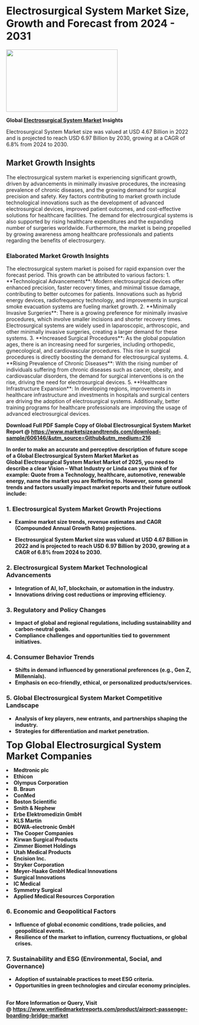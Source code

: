 <H1>Electrosurgical System Market Size, Growth and Forecast from 2024 - 2031</H1><img class="aligncenter size-medium wp-image-584254" src="https://thirdeyenews.in/wp-content/uploads/2024/09/Global-Market-Research-300x168.jpeg" alt="" width="300" height="168" /><p><strong>Global&nbsp;<a href="https://www.marketsizeandtrends.com/download-sample/606146/&amp;utm_source=Github&utm_medium=216">Electrosurgical System Market</a> Insights</strong></p><p>Electrosurgical System Market size was valued at USD 4.67 Billion in 2022 and is projected to reach USD 6.97 Billion by 2030, growing at a CAGR of 6.8% from 2024 to 2030.</p><p><h2>Market Growth Insights</h2> The electrosurgical system market is experiencing significant growth, driven by advancements in minimally invasive procedures, the increasing prevalence of chronic diseases, and the growing demand for surgical precision and safety. Key factors contributing to market growth include technological innovations such as the development of advanced electrosurgical devices, improved patient outcomes, and cost-effective solutions for healthcare facilities. The demand for electrosurgical systems is also supported by rising healthcare expenditures and the expanding number of surgeries worldwide. Furthermore, the market is being propelled by growing awareness among healthcare professionals and patients regarding the benefits of electrosurgery. <p><strong></strong></p> <h3>Elaborated Market Growth Insights</h3> The electrosurgical system market is poised for rapid expansion over the forecast period. This growth can be attributed to various factors: 1. **Technological Advancements**: Modern electrosurgical devices offer enhanced precision, faster recovery times, and minimal tissue damage, contributing to better outcomes for patients. Innovations such as hybrid energy devices, radiofrequency technology, and improvements in surgical smoke evacuation systems are fueling market growth. 2. **Minimally Invasive Surgeries**: There is a growing preference for minimally invasive procedures, which involve smaller incisions and shorter recovery times. Electrosurgical systems are widely used in laparoscopic, arthroscopic, and other minimally invasive surgeries, creating a larger demand for these systems. 3. **Increased Surgical Procedures**: As the global population ages, there is an increasing need for surgeries, including orthopedic, gynecological, and cardiovascular procedures. This rise in surgical procedures is directly boosting the demand for electrosurgical systems. 4. **Rising Prevalence of Chronic Diseases**: With the rising number of individuals suffering from chronic diseases such as cancer, obesity, and cardiovascular disorders, the demand for surgical interventions is on the rise, driving the need for electrosurgical devices. 5. **Healthcare Infrastructure Expansion**: In developing regions, improvements in healthcare infrastructure and investments in hospitals and surgical centers are driving the adoption of electrosurgical systems. Additionally, better training programs for healthcare professionals are improving the usage of advanced electrosurgical devices. <p><strong></p><p><span class=""><strong>Download Full PDF Sample Copy of Global Electrosurgical System Market Report</strong> @ <a href="https://www.marketsizeandtrends.com/download-sample/606146/&amp;utm_source=Github&utm_medium=216" target="_blank">https://www.marketsizeandtrends.com/download-sample/606146/&amp;utm_source=Github&utm_medium=216</a></span></p><p>In order to make an accurate and perceptive description of future scope of a Global&nbsp;Electrosurgical System Market Market as Global&nbsp;Electrosurgical System Market Market of 2025, you need to describe a clear Vision &ndash; What Industry or Linda can you think of for example: Quote from a Technology, healthcare, automotive, renewable energy, name the market you are Reffering to. However, some general trends and factors usually impact market reports and their future outlook include:</p><h3>1.&nbsp;<strong>Electrosurgical System Market Growth Projections</strong></h3><ul><li>Examine market size trends, revenue estimates and CAGR (Compounded Annual Growth Rate) projections.</li><li><p>Electrosurgical System Market size was valued at USD 4.67 Billion in 2022 and is projected to reach USD 6.97 Billion by 2030, growing at a CAGR of 6.8% from 2024 to 2030.</p></li></ul><h3>2.&nbsp;<strong>Electrosurgical System Market Technological Advancements</strong></h3><ul><li>Integration of AI, IoT, blockchain, or automation in the industry.</li><li>Innovations driving cost reductions or improving efficiency.</li></ul><h3>3.&nbsp;<strong>Regulatory and Policy Changes</strong></h3><ul><li>Impact of global and regional regulations, including sustainability and carbon-neutral goals.</li><li>Compliance challenges and opportunities tied to government initiatives.</li></ul><h3>4.&nbsp;<strong>Consumer Behavior Trends</strong></h3><ul><li>Shifts in demand influenced by generational preferences (e.g., Gen Z, Millennials).</li><li>Emphasis on eco-friendly, ethical, or personalized products/services.</li></ul><h3>5.&nbsp;<strong>Global Electrosurgical System Market Competitive Landscape</strong></h3><ul><li>Analysis of key players, new entrants, and partnerships shaping the industry.</li><li>Strategies for differentiation and market penetration.</li></ul><p data-pm-slice="1 1 []"><span style="color: inherit; font-family: inherit; font-size: 25px;">Top Global Electrosurgical System Market Companies</span></p><div class="" data-test-id=""><p><li>Medtronic plc</li><li> Ethicon</li><li> Olympus Corporation</li><li> B. Braun</li><li> ConMed</li><li> Boston Scientific</li><li> Smith & Nephew</li><li> Erbe Elektromedizin GmbH</li><li> KLS Martin</li><li> BOWA-electronic GmbH</li><li> The Cooper Companies</li><li> Kirwan Surgical Products</li><li> Zimmer Biomet Holdings</li><li> Utah Medical Products</li><li> Encision Inc.</li><li> Stryker Corporation</li><li> Meyer-Haake GmbH Medical Innovations</li><li> Surgical Innovations</li><li> IC Medical</li><li> Symmetry Surgical</li><li> Applied Medical Resources Corporation</li></p></div><h3>6.&nbsp;<strong>Economic and Geopolitical Factors</strong></h3><ul><li>Influence of global economic conditions, trade policies, and geopolitical events.</li><li>Resilience of the market to inflation, currency fluctuations, or global crises.</li></ul><h3>7.&nbsp;<strong>Sustainability and ESG (Environmental, Social, and Governance)</strong></h3><ul><li>Adoption of sustainable practices to meet ESG criteria.</li><li>Opportunities in green technologies and circular economy principles.</li></ul><h2><strong style="font-size: 14px;">For More Information or Query, Visit @&nbsp;</strong><a style="background-color: #ffffff; font-size: 14px;" href="https://www.marketsizeandtrends.com/report/electrosurgical-system-market/" target="_blank">https://www.verifiedmarketreports.com/product/airport-passenger-boarding-bridge-market</a></h2>
